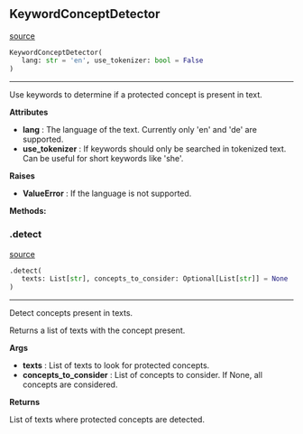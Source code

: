 #


## KeywordConceptDetector
[source](https://github.com/biaslyze-dev/biaslyze/blob/main/biaslyze/concept_detectors.py/#L12)
```python 
KeywordConceptDetector(
   lang: str = 'en', use_tokenizer: bool = False
)
```


---
Use keywords to determine if a protected concept is present in text.


**Attributes**

* **lang**  : The language of the text. Currently only 'en' and 'de' are supported.
* **use_tokenizer**  : If keywords should only be searched in tokenized text. Can be useful for short keywords like 'she'.


**Raises**

* **ValueError**  : If the language is not supported.



**Methods:**


### .detect
[source](https://github.com/biaslyze-dev/biaslyze/blob/main/biaslyze/concept_detectors.py/#L37)
```python
.detect(
   texts: List[str], concepts_to_consider: Optional[List[str]] = None
)
```

---
Detect concepts present in texts.

Returns a list of texts with the concept present.


**Args**

* **texts**  : List of texts to look for protected concepts.
* **concepts_to_consider**  : List of concepts to consider. If None, all concepts are considered.


**Returns**

List of texts where protected concepts are detected.

